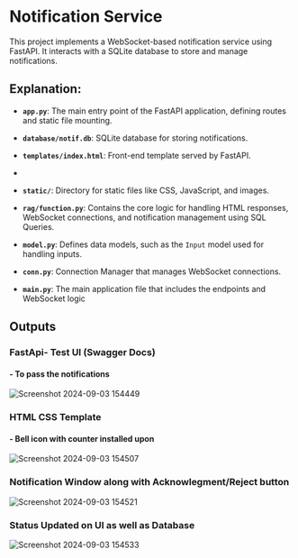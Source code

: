 # Notification Service

 This project implements a WebSocket-based notification service using FastAPI. It interacts with a SQLite database to store and manage notifications.

 ## Explanation:
- **`app.py`**: The main entry point of the FastAPI application, defining routes and static file mounting.
  
- **`database/notif.db`**: SQLite database for storing notifications.
  
- **`templates/index.html`**: Front-end template served by FastAPI.
- 
- **`static/`**: Directory for static files like CSS, JavaScript, and images.
  
- **`rag/function.py`**: Contains the core logic for handling HTML responses, WebSocket connections, and notification management using SQL Queries.
  
- **`model.py`**: Defines data models, such as the `Input` model used for handling inputs.
- **`conn.py`**: Connection Manager that manages WebSocket connections.
- **`main.py`**: The main application file that includes the endpoints and WebSocket logic
  
## Outputs
### FastApi- Test UI (Swagger Docs)
#### - To pass the notifications
  
![Screenshot 2024-09-03 154449](https://github.com/user-attachments/assets/cba0f22e-87be-4225-9bf7-bbe83b71bf1f)
### HTML CSS Template
#### - Bell icon with counter installed upon

![Screenshot 2024-09-03 154507](https://github.com/user-attachments/assets/6bcbe02e-096d-4861-8dd6-7d15f56b140f)
### Notification Window along with Acknowlegment/Reject button
![Screenshot 2024-09-03 154521](https://github.com/user-attachments/assets/1465bc52-7fbc-4d8f-947b-f9dbe32b2bbd)
### Status Updated on UI as well as Database
![Screenshot 2024-09-03 154533](https://github.com/user-attachments/assets/53036a1d-20fe-4526-89de-e4e30b5ebe96)

